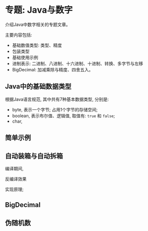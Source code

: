 # 专题: Java与数字

介绍Java中数字相关的专题文章。

主要内容包括:

- 基础数值类型: 类型、精度
- 包装类型
- 基础使用示例
- 进制表示: 二进制、八进制、十六进制、十进制、转换、多字节与左移
- BigDecimal: 加减乘除与精度、四舍五入。

## Java中的基础数据类型

根据Java语言规范, 其中共有7种基本数据类型, 分别是:

- byte, 表示一个字节; 占用1个字节的存储空间;
- boolean, 表示布尔值、逻辑值, 取值有: `true` 和 `false`;
- char,



## 简单示例


## 自动装箱与自动拆箱

编译期间,

反编译效果

实现原理;


## BigDecimal


## 伪随机数
